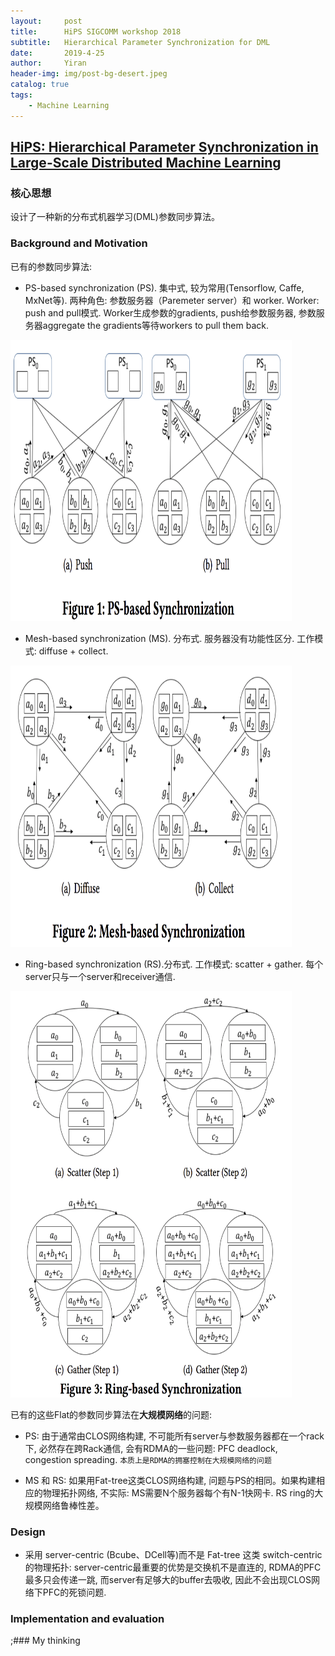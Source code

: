 ```yaml
---
layout:     post
title:      HiPS SIGCOMM workshop 2018
subtitle:   Hierarchical Parameter Synchronization for DML
date:       2019-4-25
author:     Yiran
header-img: img/post-bg-desert.jpeg
catalog: true
tags:
    - Machine Learning
---
```


## [HiPS: Hierarchical Parameter Synchronization in Large-Scale Distributed Machine Learning](https://dl.acm.org/citation.cfm?id=3229544)
### 核心思想 

设计了一种新的分布式机器学习(DML)参数同步算法。

### Background and Motivation

已有的参数同步算法:

- PS-based synchronization (PS). 集中式, 较为常用(Tensorflow, Caffe, MxNet等). 两种角色: 参数服务器（Paremeter server）和 worker. Worker: push and pull模式. Worker生成参数的gradients, push给参数服务器, 参数服务器aggregate the gradients等待workers to pull them back.

<img width="450" height="450" src="/img/post-HIPS-1.png"/>

- Mesh-based synchronization (MS). 分布式. 服务器没有功能性区分. 工作模式: diffuse + collect. 

<img width="450" height="450" src="/img/post-HIPS-2.png"/>

- Ring-based synchronization (RS).分布式. 工作模式: scatter + gather. 每个server只与一个server和receiver通信. 

<img width="450" height="650" src="/img/post-HIPS-3.png"/>

已有的这些Flat的参数同步算法在**大规模网络**的问题:

- PS: 由于通常由CLOS网络构建, 不可能所有server与参数服务器都在一个rack下, 必然存在跨Rack通信, 会有RDMA的一些问题: PFC deadlock, congestion spreading. ```本质上是RDMA的拥塞控制在大规模网络的问题```

- MS 和 RS: 如果用Fat-tree这类CLOS网络构建, 问题与PS的相同。如果构建相应的物理拓扑网络, 不实际: MS需要N个服务器每个有N-1快网卡. RS ring的大规模网络鲁棒性差。

### Design

- 采用 server-centric (Bcube、DCell等)而不是 Fat-tree 这类 switch-centric的物理拓扑: server-centric最重要的优势是交换机不是直连的, RDMA的PFC最多只会传递一跳, 而server有足够大的buffer去吸收, 因此不会出现CLOS网络下PFC的死锁问题.


### Implementation and evaluation



;### My thinking
